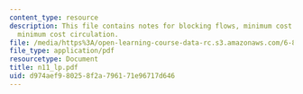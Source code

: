 ```yaml
---
content_type: resource
description: This file contains notes for blocking flows, minimum cost maximum flow,
  minimum cost circulation.
file: /media/https%3A/open-learning-course-data-rc.s3.amazonaws.com/6-854j-advanced-algorithms-fall-2005/d974aef980258f2a796171e96717d646_n11_lp.pdf
file_type: application/pdf
resourcetype: Document
title: n11_lp.pdf
uid: d974aef9-8025-8f2a-7961-71e96717d646
---
```


